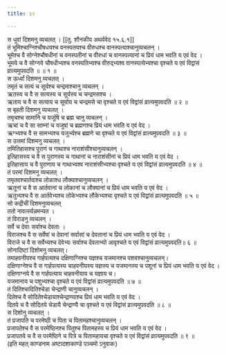 ```yaml
---
title: ३२

---
```

स धुवां दिशमनु व्यचलत् । [[तु. शौनकीय अथर्ववेद १५.६.१]]  
तं भूमिश्चाग्निश्चौषधयश्च वनस्पतयश्च वीरुधश्च वानस्पत्याश्चानुव्यचलन् ।  
भूमेश्च वै सोग्नेश्चौषधीनां च वनस्पतीनां च वीरुधां च वानस्पत्यानां च प्रियं धाम भवति य एवं वेद ।  
भूमये च वै सोग्नये चौषधीभ्यश्च वनस्पतिभ्यश्च वीरुद्भ्यश्व वानस्पत्येभ्यश्चा वृश्चते य एवं विद्वांसं व्रात्यमुपवदति ॥ ॥ १ ॥  
स ऊर्ध्वां दिशमनु व्यचलत् ।  
तमृतं च सत्यं च सूर्यश्च चन्द्रमाश्चानु व्यचलन् ।  
ऋतस्य च वै स सत्यस्य च सूर्यस्य च चन्द्रमसश्च ।  
ऋताय च वै स सत्याय च सूर्याय च चन्द्रमसे चा वृश्चते य एवं विद्वांसं व्रात्यमुपवदति ॥ २ ॥  
स बृहती दिशमनु व्यचलत् ।  
तमृचश्च सामानि च यजूंषि च ब्रह्म चानु व्यचलन् ।  
ऋचां च वै सा साम्नां च यजुषां च ब्रह्मणश्च प्रियं धाम भवति य एवं वेद ।  
ऋग्भ्यश्च वै स सामभ्यश्च यजुर्भ्यश्च ब्रह्मणे चा वृश्चते य एवं विद्वांसं व्रात्यमुपवदति ॥ ३ ॥  
स उत्तमां दिशमनु व्यचलत् ।  
तमितिहासश्च पुराणं च गाथाश्च नाराशंसीश्चानुव्यचलन् ।  
इतिहासस्य च वै स पुराणस्य च गाथानां च नाराशंसीनां च प्रियं धाम भवति य एवं वेद ।  
इतिहासाय च वै पुराणाय च गाथाभ्यश्व नाराशंसीभ्यश्चा वृश्चते य एवं विद्वांसं व्रात्यमुपवदति ॥ ४ ॥  
तं परमां दिशमनु व्यचलत् ।  
तमृतवश्चार्तवाश्च लोकाश्ध लौक्याश्चानुव्यचलन् ।  
ऋतूनां च वै स आर्तवानां च लोकानां च लौक्यानां च प्रियं धाम भवति य एवं वेद ।  
ऋतुभ्यश्च वै स आर्तवेभ्यश्च लोकेभ्यश्च लौकेभ्यश्चा वृश्चते य एवं विद्वांसं व्रात्यमुपवदति ॥ ५ ॥  
सो कद्रीचीं दिशमनुव्यचलत्  
ततो नावर्त्स्यन्नमन्यत ।  
तं विराडनु व्यचलन् ।  
सर्वे च देवाः सर्वाश्च देवताः ।  
विराजश्च वै स सर्वेषां च देवानां सर्वासां च देवतानां च प्रियं धाम भवति य एवं वेद ।  
विराजे च वै स सर्वेभ्यश्च देवेभ्यः सर्वाश्च देवताभ्यो आवृश्चते य एवं विद्वांसं व्रात्यमुपवदति॥ ६ ॥  
सोनादिष्टां दिशोमनु व्यचलत्।  
तमाहवनीयश्च गार्हपत्यश्च दक्षिणाग्निश्च यज्ञश्च यजमानश्च पशवश्चानुव्यचलन्।  
दक्षिणाग्नेश्च वै स गार्हपत्यस्य चाहवनीयस्य यज्ञस्य च यजमानस्य च पशूनां च प्रियं धाम भवति य एवं वेद ।  
दक्षिणाग्नये वै स गार्हपत्याय चाहवनीयाय च यज्ञाय च।  
यजमानाय च पशुभ्यश्चा वृश्चते य एवं विद्वांसं व्रात्यमुपवदति ॥ ७ ॥  
तं दितिश्चादितिश्चेडा चेन्द्राणी चानुव्यचलन् ।  
दितेश्च वै सोदितेश्चेडायाश्चेन्द्राण्याश्च प्रियं धाम भवति य एवं वेद ।  
दितये च वै सोदितये चेडायै चेन्द्राण्यै चा वृश्चते य एवं विद्वांसं व्रात्यमुपवदति ॥ ८ ॥  
स दिशोनु व्यचलत् ।  
तं प्रजापति च परमेष्ठी च पिता च पितामहश्चानुव्यचलन् ।  
प्रजापतेश्च वै स परमेष्ठिनश्च पितुश्च पितामहस्य च प्रियं धाम भवति य एवं वेद ।  
प्रजापतये च वै स परमेष्ठिने च पित्रे च पितामहायचा वृश्चते य एवं विद्वांसं व्रात्यमुपवदति ॥ ९ ॥  
(इति महत् काण्डनाम अष्टादशाकाण्डे पञ्चमो ऽनुवाकः)  
  